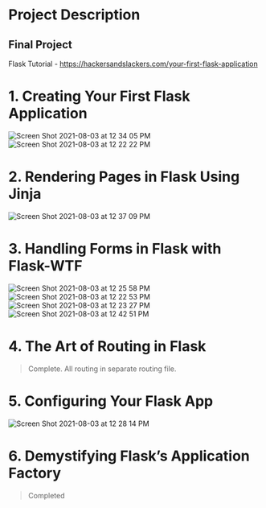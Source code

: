 # Project Description 
## Final Project
Flask Tutorial - https://hackersandslackers.com/your-first-flask-application
# 1. Creating Your First Flask Application
![Screen Shot 2021-08-03 at 12 34 05 PM](https://user-images.githubusercontent.com/85355712/128052790-6415998e-d341-4d14-bdb8-e96278b2934c.png)
![Screen Shot 2021-08-03 at 12 22 22 PM](https://user-images.githubusercontent.com/85355712/128052878-a302fcdc-eacf-4bfb-9701-7fbd560b250c.png)
# 2. Rendering Pages in Flask Using Jinja
![Screen Shot 2021-08-03 at 12 37 09 PM](https://user-images.githubusercontent.com/85355712/128053343-1521e261-f831-4384-9ca4-537375d4948e.png)
# 3. Handling Forms in Flask with Flask-WTF
![Screen Shot 2021-08-03 at 12 25 58 PM](https://user-images.githubusercontent.com/85355712/128051685-e83c058f-40db-48ac-a9c2-c223df5ad949.png)
![Screen Shot 2021-08-03 at 12 22 53 PM](https://user-images.githubusercontent.com/85355712/128051441-b2efe6af-1f29-418d-9d5f-7f048e381a02.png)
![Screen Shot 2021-08-03 at 12 23 27 PM](https://user-images.githubusercontent.com/85355712/128051470-467c3f1f-26a5-41a8-b1ce-c0cb755801d4.png)
![Screen Shot 2021-08-03 at 12 42 51 PM](https://user-images.githubusercontent.com/85355712/128053938-4a0d62b5-d9c9-48a8-a542-820a18e06fe7.png)
# 4. The Art of Routing in Flask
> Complete. All routing in separate routing file.
# 5. Configuring Your Flask App 
![Screen Shot 2021-08-03 at 12 28 14 PM](https://user-images.githubusercontent.com/85355712/128052006-ae2c193d-967c-4004-86d2-8dccd9774c45.png)
# 6. Demystifying Flask’s Application Factory 
> Completed
